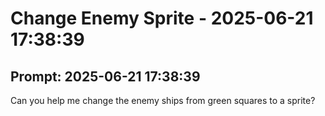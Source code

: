 # Change Enemy Sprite - 2025-06-21 17:38:39

## Prompt: 2025-06-21 17:38:39
Can you help me change the enemy ships from green squares to a sprite?

